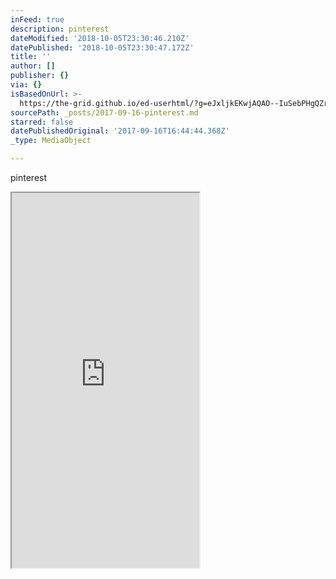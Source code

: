```yaml
---
inFeed: true
description: pinterest
dateModified: '2018-10-05T23:30:46.210Z'
datePublished: '2018-10-05T23:30:47.172Z'
title: ''
author: []
publisher: {}
via: {}
isBasedOnUrl: >-
  https://the-grid.github.io/ed-userhtml/?g=eJxljkEKwjAQAO--IuSebPHgQZr-wgdsk22TYpuQXQj-3hYFRa8zDEzPvqYiCvmxeRVooqq4eqcBkJmEbUmbUCUW6_MKC8MOktiF9dDDqx5OPaqAgmZ3JmSnaR0p3Jiq_vAxYw2mpSDR6XPXfSn2eCcTKc1RnL78q3d1mFhpcjqKFL4CtNZ-DueMkjjmAscgDk8CBE4O
sourcePath: _posts/2017-09-16-pinterest.md
starred: false
datePublishedOriginal: '2017-09-16T16:44:44.368Z'
_type: MediaObject

---
```

pinterest

<iframe src="https://the-grid.github.io/ed-userhtml/?g=eJxljkEKwjAQAO--IuSebPHgQZr-wgdsk22TYpuQXQj-3hYFRa8zDEzPvqYiCvmxeRVooqq4eqcBkJmEbUmbUCUW6_MKC8MOktiF9dDDqx5OPaqAgmZ3JmSnaR0p3Jiq_vAxYw2mpSDR6XPXfSn2eCcTKc1RnL78q3d1mFhpcjqKFL4CtNZ-DueMkjjmAscgDk8CBE4O" height="600" style=""></iframe>